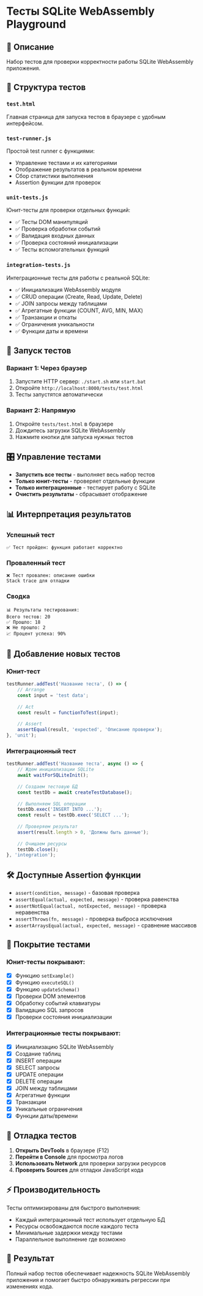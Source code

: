 # Тесты SQLite WebAssembly Playground

## 🧪 Описание

Набор тестов для проверки корректности работы SQLite WebAssembly приложения.

## 📁 Структура тестов

### `test.html`
Главная страница для запуска тестов в браузере с удобным интерфейсом.

### `test-runner.js`
Простой test runner с функциями:
- Управление тестами и их категориями
- Отображение результатов в реальном времени
- Сбор статистики выполнения
- Assertion функции для проверок

### `unit-tests.js`
Юнит-тесты для проверки отдельных функций:
- ✅ Тесты DOM манипуляций
- ✅ Проверка обработки событий
- ✅ Валидация входных данных
- ✅ Проверка состояний инициализации
- ✅ Тесты вспомогательных функций

### `integration-tests.js`
Интеграционные тесты для работы с реальной SQLite:
- ✅ Инициализация WebAssembly модуля
- ✅ CRUD операции (Create, Read, Update, Delete)
- ✅ JOIN запросы между таблицами
- ✅ Агрегатные функции (COUNT, AVG, MIN, MAX)
- ✅ Транзакции и откаты
- ✅ Ограничения уникальности
- ✅ Функции даты и времени

## 🚀 Запуск тестов

### Вариант 1: Через браузер
1. Запустите HTTP сервер: `./start.sh` или `start.bat`
2. Откройте `http://localhost:8000/tests/test.html`
3. Тесты запустятся автоматически

### Вариант 2: Напрямую
1. Откройте `tests/test.html` в браузере
2. Дождитесь загрузки SQLite WebAssembly
3. Нажмите кнопки для запуска нужных тестов

## 🎛️ Управление тестами

- **Запустить все тесты** - выполняет весь набор тестов
- **Только юнит-тесты** - проверяет отдельные функции
- **Только интеграционные** - тестирует работу с SQLite
- **Очистить результаты** - сбрасывает отображение

## 📊 Интерпретация результатов

### Успешный тест
```
✅ Тест пройден: функция работает корректно
```

### Проваленный тест
```
❌ Тест провален: описание ошибки
Stack trace для отладки
```

### Сводка
```
📊 Результаты тестирования:
Всего тестов: 20
✅ Прошло: 18
❌ Не прошло: 2
📈 Процент успеха: 90%
```

## 🔧 Добавление новых тестов

### Юнит-тест
```javascript
testRunner.addTest('Название теста', () => {
    // Arrange
    const input = 'test data';
    
    // Act
    const result = functionToTest(input);
    
    // Assert
    assertEqual(result, 'expected', 'Описание проверки');
}, 'unit');
```

### Интеграционный тест
```javascript
testRunner.addTest('Название теста', async () => {
    // Ждем инициализации SQLite
    await waitForSQLiteInit();
    
    // Создаем тестовую БД
    const testDb = await createTestDatabase();
    
    // Выполняем SQL операции
    testDb.exec('INSERT INTO ...');
    const result = testDb.exec('SELECT ...');
    
    // Проверяем результат
    assert(result.length > 0, 'Должны быть данные');
    
    // Очищаем ресурсы
    testDb.close();
}, 'integration');
```

## 🛠️ Доступные Assertion функции

- `assert(condition, message)` - базовая проверка
- `assertEqual(actual, expected, message)` - проверка равенства
- `assertNotEqual(actual, notExpected, message)` - проверка неравенства
- `assertThrows(fn, message)` - проверка выброса исключения
- `assertArraysEqual(actual, expected, message)` - сравнение массивов

## 🎯 Покрытие тестами

### Юнит-тесты покрывают:
- [x] Функцию `setExample()`
- [x] Функцию `executeSQL()`  
- [x] Функцию `updateSchema()`
- [x] Проверки DOM элементов
- [x] Обработку событий клавиатуры
- [x] Валидацию SQL запросов
- [x] Проверки состояния инициализации

### Интеграционные тесты покрывают:
- [x] Инициализацию SQLite WebAssembly
- [x] Создание таблиц
- [x] INSERT операции
- [x] SELECT запросы
- [x] UPDATE операции
- [x] DELETE операции
- [x] JOIN между таблицами
- [x] Агрегатные функции
- [x] Транзакции
- [x] Уникальные ограничения
- [x] Функции даты/времени

## 🐛 Отладка тестов

1. **Открыть DevTools** в браузере (F12)
2. **Перейти в Console** для просмотра логов
3. **Использовать Network** для проверки загрузки ресурсов
4. **Проверить Sources** для отладки JavaScript кода

## ⚡ Производительность

Тесты оптимизированы для быстрого выполнения:
- Каждый интеграционный тест использует отдельную БД
- Ресурсы освобождаются после каждого теста
- Минимальные задержки между тестами
- Параллельное выполнение где возможно

## 🎉 Результат

Полный набор тестов обеспечивает надежность SQLite WebAssembly приложения и помогает быстро обнаруживать регрессии при изменениях кода.
